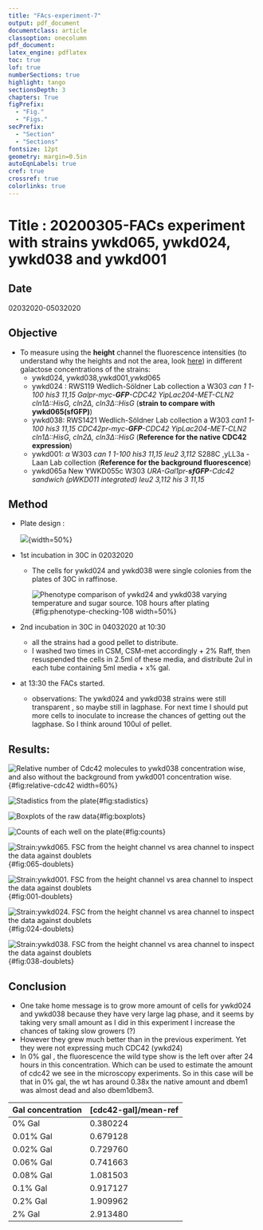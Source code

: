 ```yaml
---
title: "FAcs-experiment-7"
output: pdf_document
documentclass: article
classoption: onecolumn
pdf_document:
latex_engine: pdflatex
toc: true
lof: true
numberSections: true
highlight: tango
sectionsDepth: 3
chapters: True
figPrefix:
  - "Fig."
  - "Figs."
secPrefix:
  - "Section"
  - "Sections"
fontsize: 12pt
geometry: margin=0.5in
autoEqnLabels: true
cref: true
crossref: true
colorlinks: true
---
```


# Title : 20200305-FACs experiment with strains ywkd065, ywkd024, ywkd038 and ywkd001


## Date

02032020-05032020

## Objective

- To measure using the **height** channel the fluorescence intensities (to understand why the heights and not the area,  look [here](2020-02-21-hands-on-data-from-facs.md)) in different galactose concentrations of the strains:
  - ywkd024, ywkd038,ywkd001,ywkd065
  - ywkd024 : RWS119	Wedlich-Söldner Lab collection	a	W303 *can 1 1-100		his3 11,15	Galpr-myc-**GFP**-CDC42	YipLac204-MET-CLN2	cln1$\Delta$::HisG, cln2$\Delta$, cln3$\Delta$::HisG*	(**strain to compare with ywkd065(sfGFP)**)
  - ywkd038: RWS1421	Wedlich-Söldner Lab collection	a	W303	*can1 1-100		his3 11,15	CDC42pr-myc-**GFP**-CDC42		YipLac204-MET-CLN2	cln1$\Delta$::HisG, cln2$\Delta$, cln3$\Delta$::HisG*	 (**Reference for the native CDC42 expression**)
  - ywkd001: 	$\alpha$	W303 *can 1 1-100		his3 11,15	leu2 3,112*		S288C ,yLL3a -Laan Lab collection (**Reference for the background fluorescence**)
  - ywkd065a	New	YWKD055c		W303		*URA-Gal1pr-**sfGFP**-Cdc42 sandwich (pWKD011 integrated)	leu2 3,112	his 3 11,15*

## Method
  - Plate design :

    ![](../images/96-well-plate-design_design-27022020.png){width=50%}

- 1st incubation in 30C in 02032020
  - The cells for ywkd024 and ywkd038 were single colonies from the plates of 30C in raffinose.

    ![Phenotype comparison of ywkd24 and ywkd038 varying temperature and sugar source. 108 hours after plating](../images/plating-pictures_108-h-plating.png){#fig:phenotype-checking-108 width=50%}
- 2nd incubation in 30C in 04032020 at 10:30
  - all the strains had a good pellet to distribute.
  - I washed two times in CSM, CSM-met accordingly + 2% Raff, then resuspended the cells in 2.5ml of these media, and distribute 2ul in each tube containing 5ml media + x% gal.

- at 13:30 the FACs started.
  - observations: The ywkd024 and ywkd038 strains were still transparent , so maybe still in lagphase. For next time I should put more cells to inoculate to increase the chances of getting out the lagphase. So I think around 100ul of pellet.

## Results:

![Relative number of Cdc42 molecules to ywkd038 concentration wise, and also without the background from ywkd001 concentration wise.](../images/relative-geomean-shaded-error-05032020.png){#fig:relative-cdc42 width=60%}

![Stadistics from the plate](../images/Stadistics-plate_05032020.png){#fig:stadistics}

![Boxplots of the raw data](../images/Boxplots_raw_data_exp_008-05032020.png){#fig:boxplots}

![Counts of each well on the plate](../images/Counts-plate_05032020.png){#fig:counts}

![Strain:ywkd065. FSC from the height channel vs area channel to inspect the data against doublets](../images/FSC_h-vs-FSC_A-065-05032020.png){#fig:065-doublets}

![Strain:ywkd001. FSC from the height channel vs area channel to inspect the data against doublets](../images/FSC_h-vs-FSC_A-001-05032020.png){#fig:001-doublets}

![Strain:ywkd024. FSC from the height channel vs area channel to inspect the data against doublets](../images/FSC_h-vs-FSC_A-024-05032020.png){#fig:024-doublets}

![Strain:ywkd038. FSC from the height channel vs area channel to inspect the data against doublets](../images/FSC_h-vs-FSC_A-038-05032020.png){#fig:038-doublets}

## Conclusion

- One take home message  is to grow more amount of cells for ywkd024 and ywkd038 because they have very large lag phase, and it seems by taking very small amount as I did in this experiment I increase the chances of taking slow growers (?)
- However they grew much better than in the previous experiment. Yet they were not expressing much CDC42 (ywkd24)
- In 0% gal , the fluorescence the wild type show is the left over after 24 hours in this concentration. Which can be used to estimate the amount of cdc42 we see in the microscopy experiments. So in this case will be that in 0% gal, the wt has around 0.38x the native amount and dbem1 was almost dead and also dbem1dbem3.

| Gal concentration | [cdc42-gal]/mean-ref |
|-------------------|----------------------|
| 0% Gal            | 0.380224             |
| 0.01% Gal         | 0.679128             |
| 0.02% Gal         | 0.729760             |
| 0.06% Gal         | 0.741663             |
| 0.08% Gal         | 1.081503             |
| 0.1% Gal          | 0.917127             |
| 0.2% Gal          | 1.909962             |
| 2% Gal            | 2.913480             |
